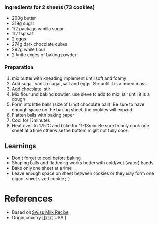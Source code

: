 ### Ingredients for 2 sheets (73 cookies)

* 200g butter
* 319g sugar
* 1/2 package vanilla sugar
* 1/2 tsp salt
* 2 eggs
* 274g dark chocolate cubes
* 292g white flour
* 2 knife edges of baking powder

### Preparation

1. mix butter with kneading implement until soft and foamy
2. Add sugar, vanilla sugar, salt and eggs. Stir until it is a mixed mass
3. Add chocolate, stir
4. Mix flour and baking powder, use sieve to add to mix, stir until it is a dough
5. Form into little balls (size of Lindt chocolate ball). Be sure to have enough space on the baking sheet, the cookies will expand.
6. Flatten balls with baking paper
7. Cool for 15minutes
8. Heat oven to 175°C and bake for 11-13min. Be sure to only cook one sheet at a time otherwise the bottom might not fully cook.

## Learnings

* Don't forget to cool before baking
* Shaping balls and flattening works better with cold/wet (water) hands
* Bake only one sheet at a time
* Leave enough space on sheet between cookies or they may form one gigant sheet sized cookie ;-)

# References

- Based on [Swiss Milk Recipe](https://www.swissmilk.ch/de/rezepte-kochideen/rezepte/RB\_KAF2002\_12\_A/chocolate-chip-cookies-american-cookies/)
- Origin country [[🇺🇸 USA]]
